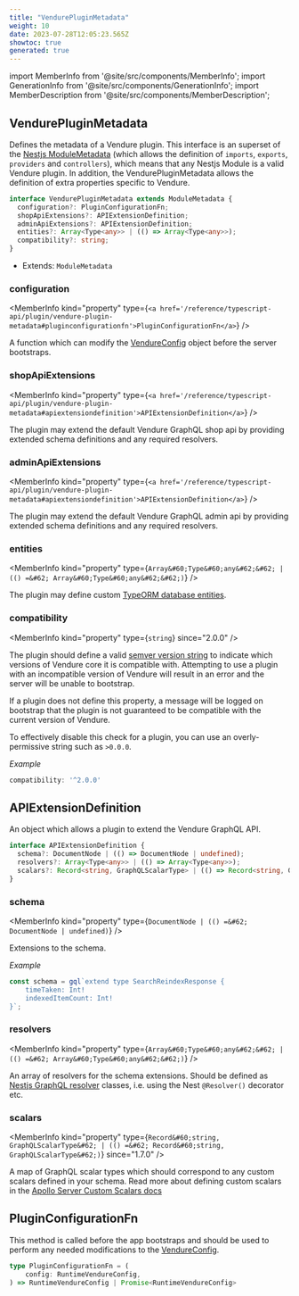 ```yaml
---
title: "VendurePluginMetadata"
weight: 10
date: 2023-07-28T12:05:23.565Z
showtoc: true
generated: true
---
```

<!-- This file was generated from the Vendure source. Do not modify. Instead, re-run the "docs:build" script -->
import MemberInfo from '@site/src/components/MemberInfo';
import GenerationInfo from '@site/src/components/GenerationInfo';
import MemberDescription from '@site/src/components/MemberDescription';


## VendurePluginMetadata

<GenerationInfo sourceFile="packages/core/src/plugin/vendure-plugin.ts" sourceLine="23" packageName="@vendure/core" />

Defines the metadata of a Vendure plugin. This interface is an superset of the [Nestjs ModuleMetadata](https://docs.nestjs.com/modules)
(which allows the definition of `imports`, `exports`, `providers` and `controllers`), which means
that any Nestjs Module is a valid Vendure plugin. In addition, the VendurePluginMetadata allows the definition of
extra properties specific to Vendure.

```ts title="Signature"
interface VendurePluginMetadata extends ModuleMetadata {
  configuration?: PluginConfigurationFn;
  shopApiExtensions?: APIExtensionDefinition;
  adminApiExtensions?: APIExtensionDefinition;
  entities?: Array<Type<any>> | (() => Array<Type<any>>);
  compatibility?: string;
}
```
* Extends: <code>ModuleMetadata</code>



<div className="members-wrapper">

### configuration

<MemberInfo kind="property" type={`<a href='/reference/typescript-api/plugin/vendure-plugin-metadata#pluginconfigurationfn'>PluginConfigurationFn</a>`}   />

A function which can modify the <a href='/reference/typescript-api/configuration/vendure-config#vendureconfig'>VendureConfig</a> object before the server bootstraps.
### shopApiExtensions

<MemberInfo kind="property" type={`<a href='/reference/typescript-api/plugin/vendure-plugin-metadata#apiextensiondefinition'>APIExtensionDefinition</a>`}   />

The plugin may extend the default Vendure GraphQL shop api by providing extended
schema definitions and any required resolvers.
### adminApiExtensions

<MemberInfo kind="property" type={`<a href='/reference/typescript-api/plugin/vendure-plugin-metadata#apiextensiondefinition'>APIExtensionDefinition</a>`}   />

The plugin may extend the default Vendure GraphQL admin api by providing extended
schema definitions and any required resolvers.
### entities

<MemberInfo kind="property" type={`Array&#60;Type&#60;any&#62;&#62; | (() =&#62; Array&#60;Type&#60;any&#62;&#62;)`}   />

The plugin may define custom [TypeORM database entities](https://typeorm.io/#/entities).
### compatibility

<MemberInfo kind="property" type={`string`}  since="2.0.0"  />

The plugin should define a valid [semver version string](https://www.npmjs.com/package/semver) to indicate which versions of
Vendure core it is compatible with. Attempting to use a plugin with an incompatible
version of Vendure will result in an error and the server will be unable to bootstrap.

If a plugin does not define this property, a message will be logged on bootstrap that the plugin is not
guaranteed to be compatible with the current version of Vendure.

To effectively disable this check for a plugin, you can use an overly-permissive string such as `>0.0.0`.

*Example*

```ts
compatibility: '^2.0.0'
```


</div>


## APIExtensionDefinition

<GenerationInfo sourceFile="packages/core/src/plugin/vendure-plugin.ts" sourceLine="74" packageName="@vendure/core" />

An object which allows a plugin to extend the Vendure GraphQL API.

```ts title="Signature"
interface APIExtensionDefinition {
  schema?: DocumentNode | (() => DocumentNode | undefined);
  resolvers?: Array<Type<any>> | (() => Array<Type<any>>);
  scalars?: Record<string, GraphQLScalarType> | (() => Record<string, GraphQLScalarType>);
}
```

<div className="members-wrapper">

### schema

<MemberInfo kind="property" type={`DocumentNode | (() =&#62; DocumentNode | undefined)`}   />

Extensions to the schema.

*Example*

```ts
const schema = gql`extend type SearchReindexResponse {
    timeTaken: Int!
    indexedItemCount: Int!
}`;
```
### resolvers

<MemberInfo kind="property" type={`Array&#60;Type&#60;any&#62;&#62; | (() =&#62; Array&#60;Type&#60;any&#62;&#62;)`}   />

An array of resolvers for the schema extensions. Should be defined as [Nestjs GraphQL resolver](https://docs.nestjs.com/graphql/resolvers-map)
classes, i.e. using the Nest `@Resolver()` decorator etc.
### scalars

<MemberInfo kind="property" type={`Record&#60;string, GraphQLScalarType&#62; | (() =&#62; Record&#60;string, GraphQLScalarType&#62;)`}  since="1.7.0"  />

A map of GraphQL scalar types which should correspond to any custom scalars defined in your schema.
Read more about defining custom scalars in the
[Apollo Server Custom Scalars docs](https://www.apollographql.com/docs/apollo-server/schema/custom-scalars)


</div>


## PluginConfigurationFn

<GenerationInfo sourceFile="packages/core/src/plugin/vendure-plugin.ts" sourceLine="112" packageName="@vendure/core" />

This method is called before the app bootstraps and should be used to perform any needed modifications to the <a href='/reference/typescript-api/configuration/vendure-config#vendureconfig'>VendureConfig</a>.

```ts title="Signature"
type PluginConfigurationFn = (
    config: RuntimeVendureConfig,
) => RuntimeVendureConfig | Promise<RuntimeVendureConfig>
```
